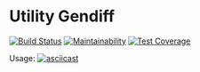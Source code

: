 # Utility Gendiff

[![Build Status](https://travis-ci.com/badta5te/project-lvl2-s471.svg?branch=master)](https://travis-ci.com/badta5te/project-lvl2-s471)
[![Maintainability](https://api.codeclimate.com/v1/badges/becdd78cafff293c6dba/maintainability)](https://codeclimate.com/github/badta5te/project-lvl2-s471/maintainability)
[![Test Coverage](https://api.codeclimate.com/v1/badges/becdd78cafff293c6dba/test_coverage)](https://codeclimate.com/github/badta5te/project-lvl2-s471/test_coverage)

Usage:
[![asciicast](https://asciinema.org/a/RlFv6NuiCreAsB9XNnRaJNgnL.svg)](https://asciinema.org/a/RlFv6NuiCreAsB9XNnRaJNgnL)